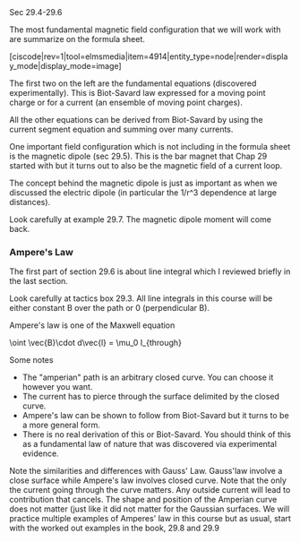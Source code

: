 <stop-note title="Read Knight 4ed" icon="stopnoteicons:book-icon">
<span slot="message">Sec 29.4-29.6</span>
</stop-note>

The most fundamental magnetic field configuration that we will work with are summarize on the formula sheet.

[ciscode|rev=1|tool=elmsmedia|item=4914|entity_type=node|render=display_mode|display_mode=image]

The first two on the left are the fundamental equations (discovered experimentally). This is Biot-Savard law expressed for a moving point charge or for a current (an ensemble of moving point charges).

All the other equations can be derived from Biot-Savard by using the current segment equation and summing over many currents.

One important field configuration which is not including in the formula sheet is the magnetic dipole (sec 29.5). This is the bar magnet that Chap 29 started with but it turns out to also be the magnetic field of a current loop.

The concept behind the magnetic dipole is just as important as when we discussed the electric dipole (in particular the <lrn-math>1/r^3 </lrn-math> dependence at large distances).

<lrndesign-sidenote label="Instructor Note" icon="bookmark" bg-color="#c2e5f2">
Look carefully at example 29.7. The magnetic dipole moment will come back.
</lrndesign-sidenote>

### Ampere's Law

The first part of section 29.6 is about line integral which I reviewed briefly in the last section.

Look carefully at tactics box 29.3. All line integrals in this course will be either constant B over the path or 0 (perpendicular B).

Ampere's law is one of the Maxwell equation

<lrn-math>\oint \vec{B}\cdot d\vec{l} = \mu_0 I_{through} </lrn-math>

Some notes
* The "amperian" path is an arbitrary closed curve. You can choose it however you want.
* The current has to pierce through the surface delimited by the closed curve.
* Ampere's law can be shown to follow from Biot-Savard but it turns to be a more general form.
* There is no real derivation of this or Biot-Savard. You should think of this as a fundamental law of nature that was discovered via experimental evidence.
 
 <lrndesign-sidenote label="Instructor Note" icon="bookmark" bg-color="#c2e5f2">
Note the similarities and differences with Gauss' Law. Gauss'law involve a close surface while Ampere's law involves closed curve. Note that the only the current going through the curve matters. Any outside current will lead to contribution that cancels. The shape and position of the Amperian curve does not matter (just like it did not matter for the Gaussian surfaces.
</lrndesign-sidenote>

<lrndesign-sidenote label="Instructor Note" icon="bookmark" bg-color="#c2e5f2">
We will practice multiple examples of Amperes' law in this course but as usual, start with the worked out examples in the book, 29.8 and 29.9
</lrndesign-sidenote>
 